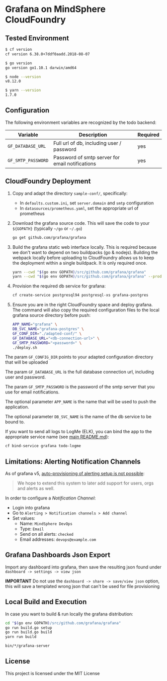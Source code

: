 # Grafana on MindSphere CloudFoundry

## Tested Environment

```sh
$ cf version
cf version 6.38.0+7ddf0aadd.2018-08-07

$ go version
go version go1.10.1 darwin/amd64

$ node --version
v8.12.0

$ yarn --version
1.7.0
```

## Configuration

The following environment variables are recognized by the todo backend:

| Variable     | Description | Required |
|--------------|-------------|----------|
| `GF_DATABASE_URL` | Full url of db, including user / password | yes |
| `GF_SMTP_PASSWORD` | Password of smtp server for email notifications | yes |

## CloudFoundry Deployment

1. Copy and adapt the directory `sample-conf/`, specifically:
    - In `defaults.custom.ini`, set  `server.domain` and `smtp` configuration
    - In `datasources/prometheus.yaml`, set the appropriate url of prometheus

1. Download the grafana source code. This will save the code to your
  `${GOPATH}` (typically `~/go` or `~/.go`)

    ```sh
    go get github.com/grafana/grafana
    ```

1. Build the grafana static web interface locally. This is required because we
  don't want to depend on two buildpacks (go & nodejs). Building the webpack
  locally before uploading to CloudFoundry allows us to keep the deployment
  within a single buildpack. It is only required once.

    ```sh
    yarn --cwd "$(go env GOPATH)/src/github.com/grafana/grafana"
    yarn --cwd "$(go env GOPATH)/src/github.com/grafana/grafana" --prod run build
    ```

1. Provision the required db service for grafana:

    ```sh
    cf create-service postgresql94 postgresql-xs grafana-postgres
    ```

1. Ensure you are in the right CloudFoundry space and deploy grafana. The
  command will also copy the required configuration files to the local grafana
  source directory before push:

    ```sh
    APP_NAME="grafana" \
    DB_SVC_NAME="grafana-postgres" \
    GF_CONF_DIR="./adapted-conf/" \
    GF_DATABASE_URL="<db-connection-url>" \
    GF_SMTP_PASSWORD="<password>" \
    ./deploy.sh
    ```

  The param `GF_CONFIG_DIR` points to your adapted configuration directory
  that will be uploaded

  The param `GF_DATABASE_URL` is the full database connection url, including
  user and password.

  The param `GF_SMTP_PASSWORD` is the password of the smtp server that you use
  for email notifications.

  The optional parameter `APP_NAME` is the name that will be used to push the
  application.

  The optional parameter `DB_SVC_NAME` is the name of the db service to be
  bound to.

If you want to send all logs to LogMe (ELK), you can bind the app to the
appropriate service name (see [main README.md](../../README.md)):

```sh
cf bind-service grafana todo-logme
```

## Limitations: Alerting Notification Channels

As of grafana v5, [auto-provisioning of alerting setup is not possible](http://docs.grafana.org/administration/provisioning/):

> We hope to extend this system to later add support for users, orgs and alerts
> as well.

In order to configure a *Notification Channel*:

- Login into grafana
- Go to `Alerting > Notification channels > Add channel`
- Set values:
  - Name: `MindSphere DevOps`
  - Type: `Email`
  - Send on all alerts: `checked`
  - Email addresses: `devops@example.com`

## Grafana Dashboards Json Export

Import any dashboard into grafana, then save the resulting json found under
`dashboard -> settings -> view json`

**IMPORTANT** Do not use the `dashboard -> share -> save/view json` option,
this will save a templated wrong json that can't be used for file provisioning

## Local Build and Execution

In case you want to build & run locally the grafana distribution:

```sh
cd "$(go env GOPATH)/src/github.com/grafana/grafana"
go run build.go setup
go run build.go build
yarn run build

bin/*/grafana-server
```

## License

This project is licensed under the MIT License
